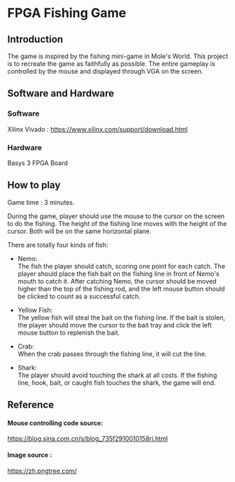 # FPGA Fishing Game

## Introduction

The game is inspired by the fishing mini-game in Mole's World. This project is to recreate the game as faithfully as possible. 
The entire gameplay is controlled by the mouse and displayed through VGA on the screen. 

## Software and Hardware

### Software

Xilinx Vivado : https://www.xilinx.com/support/download.html

### Hardware

Basys 3 FPGA Board

## How to play

Game time : 3 minutes.

During the game, player should use the mouse to the cursor on the screen to do the fishing. The height of the fishing line moves with the height of the cursor. Both will be on the same horizontal plane.

There are totally four kinds of fish:

* Nemo:  
The fish the player should catch, scoring one point for each catch. The player should place the fish bait on the fishing line in front of Nemo's mouth to catch it. After catching Nemo, the cursor should be moved higher than the top of the fishing rod, and the left mouse button should be clicked to count as a successful catch.

* Yellow Fish:  
The yellow fish will steal the bait on the fishing line. If the bait is stolen, the player should move the cursor to the bait tray and click the left mouse button to replenish the bait.

* Crab:     
When the crab passes through the fishing line, it will cut the line.

* Shark:    
The player should avoid touching the shark at all costs. If the fishing line, hook, bait, or caught fish touches the shark, the game will end.

## Reference

#### Mouse controlling code source:

https://blog.sina.com.cn/s/blog_735f2910010158ri.html

#### Image source :

https://zh.pngtree.com/

